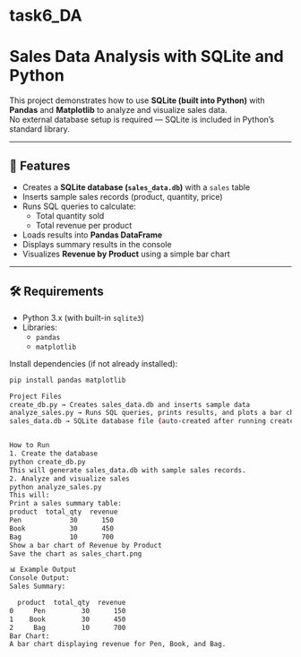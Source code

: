# task6_DA
# Sales Data Analysis with SQLite and Python

This project demonstrates how to use **SQLite (built into Python)** with **Pandas** and **Matplotlib** to analyze and visualize sales data.  
No external database setup is required — SQLite is included in Python’s standard library.

---

## 🚀 Features
- Creates a **SQLite database (`sales_data.db`)** with a `sales` table
- Inserts sample sales records (product, quantity, price)
- Runs SQL queries to calculate:
  - Total quantity sold
  - Total revenue per product
- Loads results into **Pandas DataFrame**
- Displays summary results in the console
- Visualizes **Revenue by Product** using a simple bar chart

---

## 🛠 Requirements
- Python 3.x (with built-in `sqlite3`)
- Libraries:
  - `pandas`
  - `matplotlib`

Install dependencies (if not already installed):
```bash
pip install pandas matplotlib

Project Files
create_db.py → Creates sales_data.db and inserts sample data
analyze_sales.py → Runs SQL queries, prints results, and plots a bar chart
sales_data.db → SQLite database file (auto-created after running create_db.py)


How to Run
1. Create the database
python create_db.py
This will generate sales_data.db with sample sales records.
2. Analyze and visualize sales
python analyze_sales.py
This will:
Print a sales summary table:
product  total_qty  revenue
Pen            30      150
Book           30      450
Bag            10      700
Show a bar chart of Revenue by Product
Save the chart as sales_chart.png

📊 Example Output
Console Output:
Sales Summary:

  product  total_qty  revenue
0     Pen         30      150
1    Book         30      450
2     Bag         10      700
Bar Chart:
A bar chart displaying revenue for Pen, Book, and Bag.
